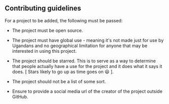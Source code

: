 ## Contributing guidelines

For a project to be added, the following must be passed:

- The project must be open source.

- The project must have global use - meaning it's not made just for use by Ugandans and no geographical limitation for anyone that may be interested in using this project.

- The project should be starred. This is to serve as a way to determine that people actually have a use for the project and it does what it says it does. [ Stars likely to go up as time goes on :smiley: ].

- The project should not be a list of some sort.

- Ensure to provide a social media url of the creator of the project outside GitHub.

